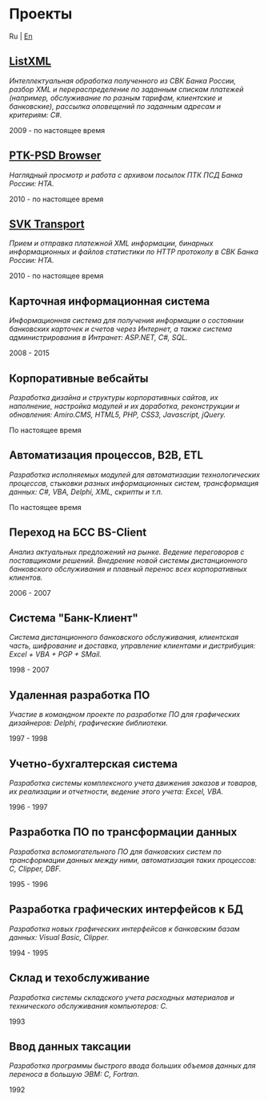 ﻿Проекты
=======

Ru | [En](projects-en "English language (по-английски)")

## [ListXML](ListXML)
*Интеллектуальная обработка полученного из СВК Банка России, разбор XML и 
перераспределение по заданным спискам платежей (например, обслуживание по 
разным тарифам, клиентские и банковские), рассылка оповещений по заданным 
адресам и критериям: C#.*

2009 - по настоящее время

## [PTK-PSD Browser](PTK-PSD-Browser)
*Наглядный просмотр и работа с архивом посылок ПТК ПСД Банка России: HTA.*

2010 - по настоящее время

## [SVK Transport](SVK-Transport)
*Прием и отправка платежной XML информации, бинарных информационных и файлов 
статистики по HTTP протоколу в СВК Банка России: HTA.*

2010 - по настоящее время

## Карточная информационная система
*Информационная система для получения информации о состоянии банковских 
карточек и счетов через Интернет, а также система администрирования в 
Интранет: ASP.NET, C#, SQL.*

2008 - 2015

## Корпоративные вебсайты
*Разработка дизайна и структуры корпоративных сайтов, их наполнение, настройка 
модулей и их доработка, реконструкции и обновления: 
Amiro.CMS, HTML5, PHP, CSS3, Javascript, jQuery.*

По настоящее время

## Автоматизация процессов, B2B, ETL
*Разработка исполняемых модулей для автоматизации технологических процессов, 
стыковки разных информационных систем, трансформация данных: 
C#, VBA, Delphi, XML, скрипты и т.п.*

По настоящее время

## Переход на БСС BS-Client
*Анализ актуальных предложений на рынке. Ведение переговоров с поставщиками 
решений. Внедрение новой системы дистанционного банковского обслуживания и 
плавный перенос всех корпоративных клиентов.*

2006 - 2007

## Система "Банк-Клиент"
*Система дистанционного банковского обслуживания, клиентская часть, шифрование 
и доставка, управление клиентами и дистрибуция: Excel + VBA + PGP + SMail.*

1998 - 2007

## Удаленная разработка ПО
*Участие в командном проекте по разработке ПО для графических дизайнеров: 
Delphi, графические библиотеки.*

1997 - 1998

## Учетно-бухгалтерская система
*Разработка системы комплексного учета движения заказов и товаров, их реализации 
и отчетности, ведение этого учета: Excel, VBA.*

1996 - 1997

## Разработка ПО по трансформации данных
*Разработка вспомогательного ПО для банковских систем по трансформации данных 
между ними, автоматизация таких процессов: C, Clipper, DBF.*

1995 - 1996

## Разработка графических интерфейсов к БД
*Разработка новых графических интерфейсов к банковским базам данных: 
Visual Basic, Clipper.*

1994 - 1995

## Склад и техобслуживание
*Разработка системы складского учета расходных материалов и технического 
обслуживания компьютеров: С.*

1993

## Ввод данных таксации
*Разработка программы быстрого ввода больших объемов данных для переноса в 
большую ЭВМ: С, Fortran.*

1992
